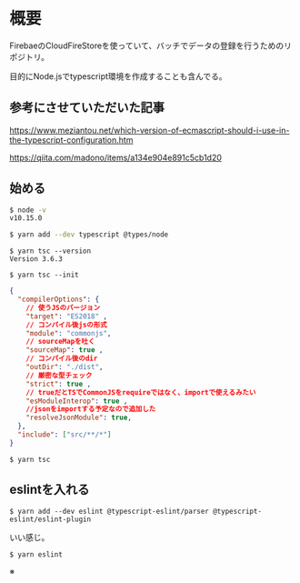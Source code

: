 # 概要
FirebaeのCloudFireStoreを使っていて、バッチでデータの登録を行うためのリポジトリ。

目的にNode.jsでtypescript環境を作成することも含んでる。

## 参考にさせていただいた記事
https://www.meziantou.net/which-version-of-ecmascript-should-i-use-in-the-typescript-configuration.htm

https://qiita.com/madono/items/a134e904e891c5cb1d20

## 始める

```sh
$ node -v
v10.15.0
```

```sh
$ yarn add --dev typescript @types/node
```

```
$ yarn tsc --version
Version 3.6.3
```

```
$ yarn tsc --init
```

```json
{
  "compilerOptions": {
    // 使うJSのバージョン
    "target": "ES2018" ,
    // コンパイル後jsの形式
    "module": "commonjs",
    // sourceMapを吐く
    "sourceMap": true ,
    // コンパイル後のdir
    "outDir": "./dist",
    // 厳密な型チェック
    "strict": true ,
    // trueだとTSでCommonJSをrequireではなく、importで使えるみたい
    "esModuleInterop": true ,
    //jsonをimportする予定なので追加した
    "resolveJsonModule": true,
  },
  "include": ["src/**/*"]
}
```


```
$ yarn tsc
```


## eslintを入れる


```
$ yarn add --dev eslint @typescript-eslint/parser @typescript-eslint/eslint-plugin
```


いい感じ。
```
$ yarn eslint
```

※ 